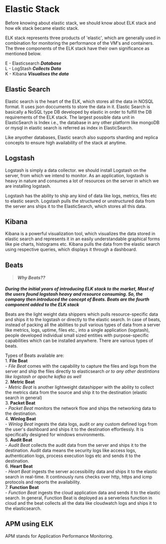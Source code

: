 #  Elastic Stack

Before knowing about elastic stack, we should know about ELK stack and how elk stack became elastic stack.

ELK stack represents three products of 'elastic', which are generally used in combination for monitoring the 
performance of the VM's and containers. The three components of the ELK stack have their own significance as  
mentioned below.

E - Elasticsearch   ***Database***  <br>
L - LogStash        ***Collects Data*** <br>
K - Kibana          ***Visualises the data*** <br>

## Elastic Search

Elastic search is the heart of the ELK, which stores all the data in NOSQL format. It uses json doccuments to
store the data in it. Elastic Search is basically a NoSQL type DB developed by elastic in order to fulfill the DB
requirements of the ELK stack. The largest possible data unit in ElasticSearch is Index i.e., the database in any
other platform like mongoDB or mysql in elastic search is referred as index in ElasticSearch.

Like anyother databases, Elastic search also supports sharding and replica concepts to ensure high availability
of the stack at anytime.

## Logstash

Logstash is simply a data collector. we should install Logstash on the server, from which we intend to monitor. 
As an application, logstash is heavy in nature and consumes a lot of resources on the server in which we are installing
logstash. 

Logstash has the ability to ship any kind of data like logs, metrics, files etc to elastic search. Logstash
pulls the structured or unstructured data from the server ans ships it to the ElasticSearch, which stores all this 
data.

## Kibana

Kibana is a powerful visualization tool, which visualizes the data stored in elastic search and represents it
in an easily understandable graphical forms like pie charts, histograms etc. Kibana pulls the data from the elastic
search using respective queries, which displays it through a dashboard.

## Beats

> #### ***Why Beats??***
***During the initial years of introducing ELK stack to the market, Most of the users found logstash heavy and resource consuming. So, the company then introduced the concept of Beats. Beats are the fourth component added to the ELK stack***

Beats are the light weight data shippers which pulls resource-specific data and ships it to the logstash or directly 
to the elastic search. In case of beats, instead of packing all the abilities to pull various types of data from a server
like metrics, logs, uptime, files etc., into a single application (logstash), people developed individual small sized
entities with purpose-specific capabilities which can be installed anywhere. There are various types of beats. 

Types of Beats available are: <br>
    1. **File Beat** <br>
         - *File Beat* comes with the capability to capture the files and logs from the server and ship the files directly
         to elasticsearch *or to any other destintions like logstash or apache kafka as well*   <br>
    2. **Metric Beat** <br>
         - *Metric Beat* is another lightweight datashipper with the ability to collect the metrics data from the source
         and ship it to the destination (elastic search in general) <br>
    3. **Packet Beat** <br>
         - *Packet Beat* monitors the network flow and ships the networking data to the destination. <br>
    4. **Winlog Beat** <br>
         - *Winlog Beat* ingests the data logs, audit or any custom defined logs from the user's dashboard and ships it
         to the destination effortlessly. It is specifically designed for windows environments. <br>
    5. **Audit Beat** <br>
         - *Audit Beat* collects the audit data from the server and ships it to the destination. Audit data means the security
         logs like access logs, authentication logs, process execution logs etc and sends it to the destination. <br>
    6. **Heart Beat** <br>
         - *Heart Beat* ingests the server accessibility data and ships it to the elastic search in real-time. It continously 
        runs checks over http, https and icmp protocols and reports the availability. <br>
    7. **Function Beat** <br>
         - *Function Beat* ingests the cloud application data and sends it to the elastic search. In general, Function Beat is
         deployed as a serverless function in cloud and the beat collects all the data like cloudwatch logs and ships it to the
         elasticsearch. <br>

## APM using ELK
APM stands for Application Performance Monitoring.